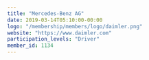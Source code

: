 ```yaml
---
title: "Mercedes-Benz AG"
date: 2019-03-14T05:10:00-00:00
logo: "/membership/members/logo/daimler.png"
website: "https://www.daimler.com"
participation_levels: "Driver"
member_id: 1134
---
```

